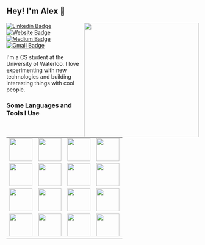 ## Hey! I'm Alex 👋

<img align='right' src='https://alexyu.ca/files/image.svg' width='300px' />

[![Linkedin Badge](https://img.shields.io/badge/-alexjy-blue?style=flat&logo=Linkedin&logoColor=white&link=https://www.linkedin.com/in/alexjy)](https://www.linkedin.com/in/alexjy)
[![Website Badge](https://img.shields.io/badge/-alexyu.ca-E34F26?style=flat&logo=HTML5&logoColor=white&link=https://alexjy.com)](https://alexjy.com)
[![Medium Badge](https://img.shields.io/badge/-@alexjy-000000?style=flat&labelColor=000000&logo=Medium&link=https://medium.com/@alexjy)](https://medium.com/@alexjy)
[![Gmail Badge](https://img.shields.io/badge/-alex@alexyu.ca-D14836?style=flat&logo=Gmail&logoColor=white&link=mailto:alex@alexyu.ca)](mailto:alex@alexyu.ca)

I'm a CS student at the University of Waterloo. I love experimenting with new technologies and building interesting things with cool people.

### Some Languages and Tools I Use

<table>
<tr>
<td align="center">
<img height=60px src="https://simpleicons.org/icons/react.svg"> 
</td>
<td align="center">
<img height=60px src="https://simpleicons.org/icons/nodedotjs.svg"> 
</td>
<td align="center">
<img height=60px src="https://simpleicons.org/icons/javascript.svg"> 
</td>
<td align="center">
<img height=60px src="https://simpleicons.org/icons/mui.svg"> 
</td>
</tr>
<tr>
<td align="center">
<img height=60px src="https://simpleicons.org/icons/python.svg"> 
</td>
<td align="center">
<img height=60px src="https://simpleicons.org/icons/tensorflow.svg"> 
</td>
<td align="center">
<img height=60px src="https://simpleicons.org/icons/keras.svg"> 
</td>
<td align="center">
<img height=60px src="https://simpleicons.org/icons/flask.svg"> 
</td>
</tr>
<tr>
<td align="center">
<img height=60px src="https://simpleicons.org/icons/amazonaws.svg"> 
</td>
<td align="center">
<img height=60px src="https://simpleicons.org/icons/mysql.svg"> 
</td>
<td align="center">
<img height=60px src="https://simpleicons.org/icons/googlecloud.svg"> 
</td>
<td align="center">
<img height=60px src="https://simpleicons.org/icons/firebase.svg"> 
</td>
</tr>
<tr>
<td align="center">
<img height=60px src="https://simpleicons.org/icons/git.svg"> 
</td>
<td align="center">
<img height=60px src="https://simpleicons.org/icons/cplusplus.svg"> 
</td>
<td align="center">
<img height=60px src="https://simpleicons.org/icons/java.svg"> 
</td>
<td align="center">
<img height=60px src="https://simpleicons.org/icons/docker.svg"> 
</td>
</tr>
</table>

<!--### What I'm Currently Learning
 - graphql
 - react native
 - typescript

**uyxela/uyxela** is a ✨ _special_ ✨ repository because its `README.md` (this file) appears on your GitHub profile.

Here are some ideas to get you started:

- 🔭 I’m currently working on ...
- 🌱 I’m currently learning ...
- 👯 I’m looking to collaborate on ...
- 🤔 I’m looking for help with ...
- 💬 Ask me about ...
- 📫 How to reach me: ...
- 😄 Pronouns: ...
- ⚡ Fun fact: ...
-->
